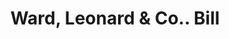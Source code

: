 ---
doi: 10.7916/D82245TP
date_other: '1860'
date_other_textual: 1860-1869
form: printed ephemera
genre:
- Invoices
name:
- Ward, Leonard & Co.
object_in_context_url: https://biggert.cul.columbia.edu/items/view/ave_biggert_01168
subject_hierarchical_geographic:
- Newburgh, New York, United States
subject_name:
- Ward, Leonard & Co.
title: Ward, Leonard & Co.. Bill
sort_title: Ward, Leonard & Co.. Bill
call_number: ave_biggert_01168
coordinates:
- 41.51972222222222,-74.0213888888889
pid: ave_biggert_01168
identifiers: ave_biggert_01168
thumbnail: https://derivativo-1.library.columbia.edu/iiif/2/ldpd:343411/full/!256,256/0/native.jpg
permalink: "/items/ave_biggert_01168/"
layout: iiif-image-page
---